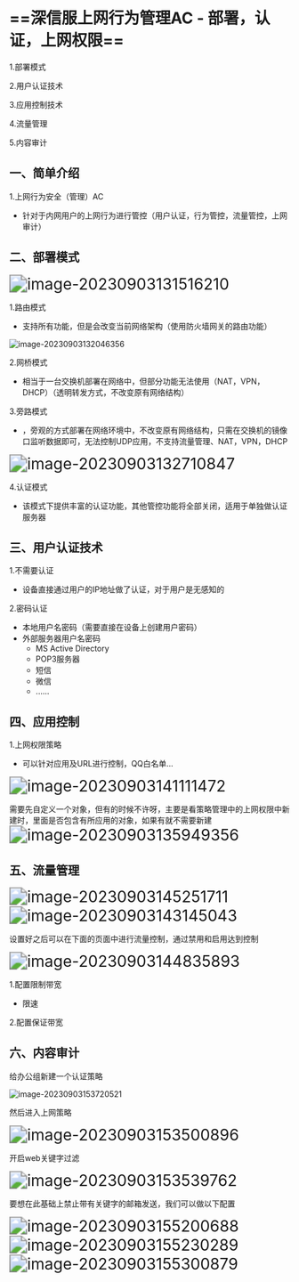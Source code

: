 # ==深信服上网行为管理AC - 部署，认证，上网权限==

1.部署模式

2.用户认证技术

3.应用控制技术

4.流量管理

5.内容审计

## 一、简单介绍

1.上网行为安全（管理）AC

- 针对于内网用户的上网行为进行管控（用户认证，行为管控，流量管控，上网审计）

## 二、部署模式

<img src="https://gitee.com/ymq_typroa/typroa/raw/main/image-20230903131516210.png" alt="image-20230903131516210" style="zoom:200%;" />

1.路由模式

- 支持所有功能，但是会改变当前网络架构（使用防火墙网关的路由功能）

![image-20230903132046356](https://gitee.com/ymq_typroa/typroa/raw/main/image-20230903132046356.png)

2.网桥模式

- 相当于一台交换机部署在网络中，但部分功能无法使用（NAT，VPN，DHCP）（透明转发方式，不改变原有网络结构）

3.旁路模式

- ，旁观的方式部署在网络环境中，不改变原有网络结构，只需在交换机的镜像口监听数据即可，无法控制UDP应用，不支持流量管理、NAT，VPN，DHCP

<img src="https://gitee.com/ymq_typroa/typroa/raw/main/image-20230903132710847.png" alt="image-20230903132710847" style="zoom:200%;" />

4.认证模式

-  该模式下提供丰富的认证功能，其他管控功能将全部关闭，适用于单独做认证服务器

## 三、用户认证技术

1.不需要认证

- 设备直接通过用户的IP地址做了认证，对于用户是无感知的

2.密码认证

- 本地用户名密码（需要直接在设备上创建用户密码）
- 外部服务器用户名密码
  - MS Active Directory
  - POP3服务器
  - 短信
  - 微信
  - ......

## 四、应用控制

1.上网权限策略

- 可以针对应用及URL进行控制，QQ白名单...

<img src="https://gitee.com/ymq_typroa/typroa/raw/main/image-20230903141111472.png" alt="image-20230903141111472" style="zoom:200%;" />

需要先自定义一个对象，但有的时候不许呀，主要是看策略管理中的上网权限中新建时，里面是否包含有所应用的对象，如果有就不需要新建<img src="https://gitee.com/ymq_typroa/typroa/raw/main/image-20230903135949356.png" alt="image-20230903135949356" style="zoom:200%;" />

## 五、流量管理

<img src="https://gitee.com/ymq_typroa/typroa/raw/main/image-20230903145251711.png" alt="image-20230903145251711" style="zoom:200%;" />

<img src="https://gitee.com/ymq_typroa/typroa/raw/main/image-20230903143145043.png" alt="image-20230903143145043" style="zoom:200%;" />

设置好之后可以在下面的页面中进行流量控制，通过禁用和启用达到控制

<img src="https://gitee.com/ymq_typroa/typroa/raw/main/image-20230903144835893.png" alt="image-20230903144835893" style="zoom:200%;" />

1.配置限制带宽

- 限速

2.配置保证带宽

## 六、内容审计

给办公组新建一个认证策略

![image-20230903153720521](https://gitee.com/ymq_typroa/typroa/raw/main/image-20230903153720521.png)

然后进入上网策略

<img src="https://gitee.com/ymq_typroa/typroa/raw/main/image-20230903153500896.png" alt="image-20230903153500896" style="zoom:200%;" />

开启web关键字过滤

<img src="https://gitee.com/ymq_typroa/typroa/raw/main/image-20230903153539762.png" alt="image-20230903153539762" style="zoom:200%;" />

要想在此基础上禁止带有关键字的邮箱发送，我们可以做以下配置

<img src="https://gitee.com/ymq_typroa/typroa/raw/main/image-20230903155200688.png" alt="image-20230903155200688" style="zoom:200%;" />

<img src="https://gitee.com/ymq_typroa/typroa/raw/main/image-20230903155230289.png" alt="image-20230903155230289" style="zoom:200%;" />

<img src="https://gitee.com/ymq_typroa/typroa/raw/main/image-20230903155300879.png" alt="image-20230903155300879" style="zoom:200%;" />